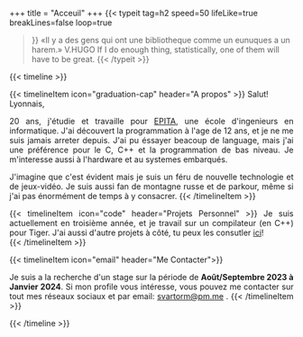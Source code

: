 +++
title = "Acceuil"
+++
{{< typeit
    tag=h2
    speed=50
    lifeLike=true
    breakLines=false
    loop=true
>}} «Il y a des gens qui ont une bibliotheque comme un eunuques a un harem.» V.HUGO
If I do enough thing, statistically, one of them will have to be great.
{{< /typeit >}}

<div style="text-align: justify">

{{< timeline >}}

{{< timelineItem icon="graduation-cap" header="A propos" >}}
Salut! <br/>
Lyonnais,

 20 ans, j'étudie et travaille pour <a href="https://www.epita.fr">EPITA</a>, une école d'ingenieurs en informatique. J'ai découvert la programmation à l'age de 12 ans, et je ne me suis jamais arreter depuis. J'ai pu éssayer beacoup de language, mais j'ai une préférence pour le C, C++ et la programmation de bas niveau. Je m'interesse aussi à l'hardware et au systemes embarqués. <br/>

J'imagine que c'est évident mais je suis un féru de nouvelle technologie et de jeux-vidéo. Je suis aussi fan de montagne russe et de parkour, même si j'ai pas énormément de temps à y consacrer.
{{< /timelineItem >}}

{{< timelineItem icon="code" header="Projets Personnel" >}}
Je suis actuellement en troisième année, et je travail sur un compilateur (en C++) pour Tiger. J'ai aussi d'autre projets à côté, tu peux les consutler <a href="https://www.github.com/Svartorm">ici</a>!
 <br/>
{{< /timelineItem >}}

{{< timelineItem icon="email" header="Me Contacter">}}

Je suis a la recherche d'un stage sur la période de <b class="text-primary-300" >Août/Septembre 2023 à Janvier 2024</b>. Si mon profile vous intéresse, vous pouvez me contacter sur tout mes réseaux sociaux et par email: <a href="mailto:svartorm@pm.me">
    svartorm@pm.me
</a>.
{{< /timelineItem >}}

{{< /timeline >}}
</div>
